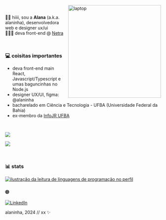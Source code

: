 <img src="https://miro.medium.com/v2/resize:fit:996/format:webp/1*CtdykXzI3YnV7hrkaTnvCw.gif" alt="laptop" min-width="300px" max-width="300px" width="300px" align="right">
<br>



🖖🏽 hiiii, sou a **Alana** (a.k.a. alaninha), desenvolvedora web e designer ux/ui <br/>
👩🏾‍💻 deva front-end @ <a href="https://netra.global/"> Netra</a>
    
</br>

### 💻  coisitas importantes

- deva front-end main React, Javascript/Typescript e umas baguncinhas no Node.js
- designer UX/UI, figma: @alaninha
- bacharelado em Ciência e Tecnologia - UFBA (Universidade Federal da Bahia)
- ex-membro da <a href="https://www.infojr.com.br/">InfoJR UFBA</a>
<br/>

<p align="left">
  <a href="https://skillicons.dev">
    <img src="https://skillicons.dev/icons?i=html,css,js,react,ts,nextjs,vue,java,tailwind" />
  </a>
</p>

<p align="left">
  <a href="https://skillicons.dev">
    <img src="https://skillicons.dev/icons?i=vscode,figma,git,webflow" />
  </a>
</p>

</br>

### 📊 stats

<a href="https://github.com/alaninhaisnthere" title="ilustração do mapeamento de linguagens">
  <img align="center" src="https://github-readme-stats.vercel.app/api/top-langs/?username=alaninhaisnthere&theme=dracula&hide_langs_below=1" alt="ilustração da leitura de linguagens de programação no perfil"/>
</a>

</br>

### 🌐

<p align="left">
  <a href="https://www.linkedin.com/in/alanaoliveira71" title="LinkedIn">
  <img src="https://img.shields.io/badge/-Linkedin-0e76a8?style=flat-square&logo=Linkedin&logoColor=white&link=/" alt="LinkedIn"/></a>


alaninha, 2024 // xx ✨
